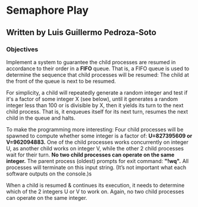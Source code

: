 # Semaphore Play

## Written by Luis Guillermo Pedroza-Soto

### Objectives

Implement a system to guarantee the child processes are resumed in accordance to their order in a __FIFO__
queue. That is, a FIFO queue is used to determine the sequence that child processes will be resumed:
The child at the front of the queue is next to be resumed.

For simplicity, a child will repeatedly generate a random integer and test if it's a factor of some integer
X (see below), until it generates a random integer less than 100 or is divisible by X, then it yields its
turn to the next child process. That is, it enqueues itself for its next turn, resumes the next child in the
queue and halts.

To make the programming more interesting: Four child processes will be spawned to compute whether
some integer is a factor of: **U=827395609 or V=962094883.** One of the child processes works
concurrently on integer U, as another child works on integer V, while the other 2 child processes wait
for their turn. **No two child processes can operate on the same integer.** The parent process (oldest)
prompts for exit command: **"!wq".** All processes will terminate on this input string. (It’s not important
what each software outputs on the console.)s

When a child is resumed & continues its execution, it needs to determine which of the 2 integers U or
V to work on. Again, no two child processes can operate on the same integer.